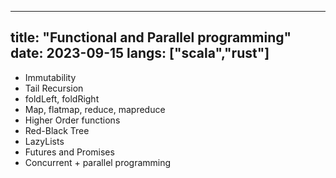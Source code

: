 ---
title: "Functional and Parallel programming"
date: 2023-09-15
langs: ["scala","rust"]
----
- Immutability
- Tail Recursion
- foldLeft, foldRight
- Map, flatmap, reduce, mapreduce
- Higher Order functions
- Red-Black Tree
- LazyLists
- Futures and Promises
- Concurrent + parallel programming